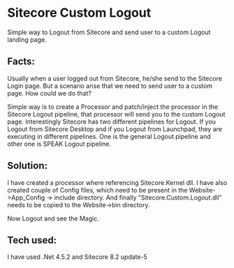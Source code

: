 # Sitecore Custom Logout
Simple way to Logout from Sitecore and send user to a custom Logout landing page.

## Facts:
Usually when a user logged out from Sitecore, he/she send to the Sitecore Login page. But a scenario arise that we need to send user to a custom page.
How could we do that?

Simple way is to create a Processor and patch/inject the processor in the Sitecore Logout pipeline, that processor will send you to the custom Logout page.
Interestingly Sitecore has two different pipelines for Logout. If you Logout from Sitecore Desktop and if you Logout from Launchpad, they are executing in different pipelines.
One is the general Logout pipeline and other one is SPEAK Logout pipeline.

## Solution:
I have created a processor where referencing Sitecore.Kernel dll.
I have also created couple of Config files, which need to be present in the Website->App_Config -> include directory.
And finally "Sitecore.Custom.Logout.dll" needs to be copied to the Website->bin directory.

Now Logout and see the Magic.

## Tech used:
I have used .Net 4.5.2 and Sitecore 8.2 update-5

